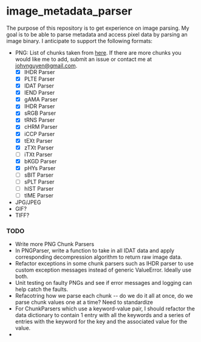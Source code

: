 # image_metadata_parser

The purpose of this repository is to get experience on image parsing. My goal is to be able to parse metadata and access pixel data by parsing an image binary.
I anticipate to support the following formats:
- PNG: List of chunks taken from [here](http://www.libpng.org/pub/png/spec/1.2/PNG-Chunks.html). If there are more chunks you would like me to add, submit an issue or contact me at <johvnguyen@gmail.com>.
	- [x] IHDR Parser
	- [x] PLTE Parser
	- [x] IDAT Parser
	- [x] IEND Parser
	- [x] gAMA Parser
	- [x] IHDR Parser
	- [x] sRGB Parser
	- [x] tRNS Parser
	- [x] cHRM Parser
	- [x] iCCP Parser
	- [x] tEXt Parser
	- [x] zTXt Parser
	- [ ] iTXt Parser
	- [x] bKGD Parser
	- [x] pHYs Parser
	- [ ] sBIT Parser
	- [ ] sPLT Parser
	- [ ] hIST Parser
	- [ ] tIME Parser

- JPG/JPEG
- GIF?
- TIFF?


### TODO
- Write more PNG Chunk Parsers
- In PNGParser, write a function to take in all IDAT data and apply corresponding decompression algorithm to return raw image data.
- Refactor exceptions in some chunk parsers such as IHDR parser to use custom exception messages instead of generic ValueError. Ideally use both.
- Unit testing on faulty PNGs and see if error messages and logging can help catch the faults.
- Refacotring how we parse each chunk -- do we do it all at once, do we parse chunk values one at a time? Need to standardize
- For ChunkParsers which use a keyword-value pair, I should refactor the data dictionary to contain 1 entry with all the keywords and a series of entries with the keyword for the key and the associated value for the value.
- 
